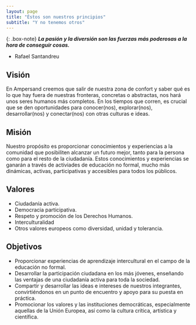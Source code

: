 ```yaml
---
layout: page
title: "Éstos son nuestros principios"
subtitle: "Y no tenemos otros"
---
```


{: .box-note}
***La pasión y la diversión son las fuerzas más poderosas a la hora de conseguir cosas.***
- Rafael Santandreu

## Visión

En Ampersand creemos que salir de nuestra zona de confort y saber qué es lo que hay fuera de nuestras fronteras, concretas o abstractas, nos hará unos seres humanos más completos. En los tiempos que corren, es crucial que se den oportunidades para conocer(nos), explorar(nos), desarrollar(nos) y conectar(nos) con otras culturas e ideas.

## Misión

Nuestro propósito es proporcionar conocimientos y experiencias a la comunidad que posibiliten alcanzar un futuro mejor, tanto para la persona como para el resto de la ciudadanía. Estos conocimientos y experiencias se ganarán a través de activiades de educación no formal, mucho más dinámicas, activas, participativas y accesibles para todos los públicos.

## Valores


- Ciudadanía activa.
- Democracia participativa.
- Respeto y promoción de los Derechos Humanos.
- Interculturalidad
- Otros valores europeos como diversidad, unidad y tolerancia.


## Objetivos


- Proporcionar experiencias de aprendizaje intercultural en el campo de la educación no formal.
- Desarrollar la participación ciudadana en los más jóvenes, enseñando las ventajas de una ciudadanía activa para toda la sociedad.
- Compartir y desarrollar las ideas e intereses de nuestros integrantes, convirtiéndonos en un punto de encuentro y apoyo para su puesta en práctica.
- Promocionar los valores y las instituciones democráticas, especialmente aquellas de la Unión Europea, así como la cultura crítica, artística y científica.
